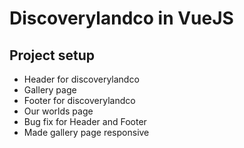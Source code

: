 # Discoverylandco in VueJS

## Project setup
* Header for discoverylandco
* Gallery page
* Footer for discoverylandco
* Our worlds page
* Bug fix for Header and Footer
* Made gallery page responsive
